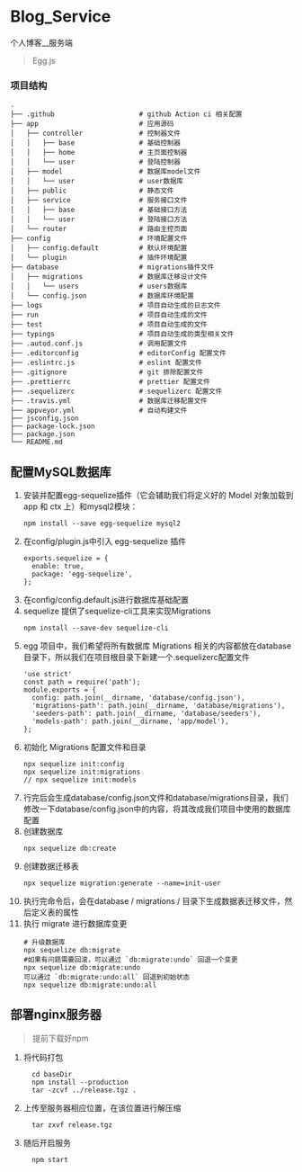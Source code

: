 <!--
 * @Author: MuYuCat
 * @Date: 2022-04-15 15:24:37
 * @LastEditors: MuYuCat
 * @LastEditTime: 2022-04-19 18:01:46
 * @Description: README
-->
# Blog_Service

个人博客__服务端
> Egg.js

### 项目结构
```
.
├── .github                     # github Action ci 相关配置
├── app                         # 应用源码
│   ├── controller              # 控制器文件
│   │   ├── base                # 基础控制器
│   │   ├── home                # 主页面控制器
│   │   └── user                # 登陆控制器
│   ├── model                   # 数据库model文件
│   │   └── user                # user数据库
│   ├── public                  # 静态文件
│   ├── service                 # 服务接口文件
│   │   ├── base                # 基础接口方法
│   │   └── user                # 登陆接口方法
│   └── router                  # 路由主控页面
├── config                      # 环境配置文件
│   ├── config.default          # 默认环境配置
│   └── plugin                  # 插件环境配置
├── database                    # migrations插件文件
│   ├── migrations              # 数据库迁移设计文件
│   │   └── users               # users数据库
│   └── config.json             # 数据库环境配置
├── logs                        # 项目自动生成的日志文件
├── run                         # 项目自动生成的文件
├── test                        # 项目自动生成的文件
├── typings                     # 项目自动生成的类型相关文件
├── .autod.conf.js              # 调用配置文件
├── .editorconfig               # editorConfig 配置文件
├── .eslintrc.js                # eslint 配置文件
├── .gitignore                  # git 排除配置文件
├── .prettierrc                 # prettier 配置文件
├── .sequelizerc                # sequelizerc 配置文件
├── .travis.yml                 # 数据库迁移配置文件
├── appveyor.yml                # 自动构建文件
├── jsconfig.json                                
├── package-lock.json
├── package.json
└── README.md

```
## 配置MySQL数据库

1. 安装并配置egg-sequelize插件（它会辅助我们将定义好的 Model 对象加载到 app 和 ctx 上）和mysql2模块：
    ```
    npm install --save egg-sequelize mysql2
    ```
2. 在config/plugin.js中引入 egg-sequelize 插件
    ```
    exports.sequelize = {
      enable: true,
      package: 'egg-sequelize',
    };
    ```
3. 在config/config.default.js进行数据库基础配置
4. sequelize 提供了sequelize-cli工具来实现Migrations
    ```
    npm install --save-dev sequelize-cli
    ```
5. egg 项目中，我们希望将所有数据库 Migrations 相关的内容都放在database目录下，所以我们在项目根目录下新建一个.sequelizerc配置文件
    ```
    'use strict'
    const path = require('path');
    module.exports = {
      config: path.join(__dirname, 'database/config.json'),
      'migrations-path': path.join(__dirname, 'database/migrations'),
      'seeders-path': path.join(__dirname, 'database/seeders'),
      'models-path': path.join(__dirname, 'app/model'),
    };
    ```
6. 初始化 Migrations 配置文件和目录
    ```
    npx sequelize init:config
    npx sequelize init:migrations
    // npx sequelize init:models
    ```
7. 行完后会生成database/config.json文件和database/migrations目录，我们修改一下database/config.json中的内容，将其改成我们项目中使用的数据库配置
8. 创建数据库
    ```
    npx sequelize db:create
    ```
9. 创建数据迁移表
    ```
    npx sequelize migration:generate --name=init-user
    ```
10. 执行完命令后，会在database / migrations / 目录下生成数据表迁移文件，然后定义表的属性
11. 执行 migrate 进行数据库变更
    ```
    # 升级数据库
    npx sequelize db:migrate
    #如果有问题需要回滚，可以通过 `db:migrate:undo` 回退一个变更
    npx sequelize db:migrate:undo
    可以通过 `db:migrate:undo:all` 回退到初始状态
    npx sequelize db:migrate:undo:all
    ```

## 部署nginx服务器
> 提前下载好npm
1. 将代码打包
    ```
      cd baseDir
      npm install --production
      tar -zcvf ../release.tgz .
    ```
2. 上传至服务器相应位置，在该位置进行解压缩
    ```
      tar zxvf release.tgz
    ```
3. 随后开启服务
    ```
      npm start
    ```
